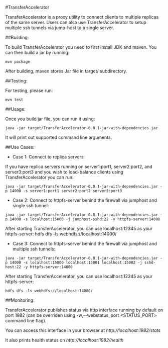 #TransferAccelerator

TransferAccelerator is a proxy utility to connect clients to multiple replicas of the same server.
Users can also use TransferAccelerator to setup multiple ssh tunnels via jump-host to a single
server.


##Building:

To build TransferAccelerator you need to first install JDK and maven. You can then build a jar by running:

```
mvn package
```

After building, maven stores Jar file in target/ subdirectory.


##Testing:

For testing, please run:

```
mvn test
```

##Usage:

Once you build jar file, you can run it using:
```
java -jar target/TransferAccelerator-0.0.1-jar-with-dependencies.jar
```

It will print out supported command line arguments.


##Use Cases:

- Case 1: Connect to replica servers:

If you have replica servers running on server1:port1, server2:port2, and server3:port3 and you wish to load-balance clients using TransferAccelerator you can run:

```
java -jar target/TransferAccelerator-0.0.1-jar-with-dependencies.jar -p 14000 -s server1:port1 server2:port2 server3:port3
```

- Case 2: Connect to httpfs-server behind the firewall via jumphost and single ssh tunnel:

```
java -jar target/TransferAccelerator-0.0.1-jar-with-dependencies.jar -p 14000 -s localhost:15000 -j jumphost-sshd:22 -y httpfs-server:14000
```

After starting TransferAccelerator, you can use localhost:12345 as your httpfs-server:
hdfs dfs -ls webhdfs://localhost:14000/


- Case 3: Connect to httpfs-server behind the firewall via jumphost and multiple ssh tunnels:

```
java -jar target/TransferAccelerator-0.0.1-jar-with-dependencies.jar -p 14000 -s localhost:15000 localhost:15001 localhost:15002 -j sshd-host:22 -y httpfs-server:14000
```

After starting TransferAccelerator, you can use localhost:12345 as your httpfs-server:
```
hdfs dfs -ls webhdfs://localhost:14000/
```

##Monitoring:

TransferAccelerator publishes status via http interface running by default on port 1982 (can be overriden using -w,--webstatus_port <STATUS_PORT> command line flag).

You can access this interface in your browser at *http://localhost:1982/stats*

It also prints health status on *http://localhost:1982/health*

